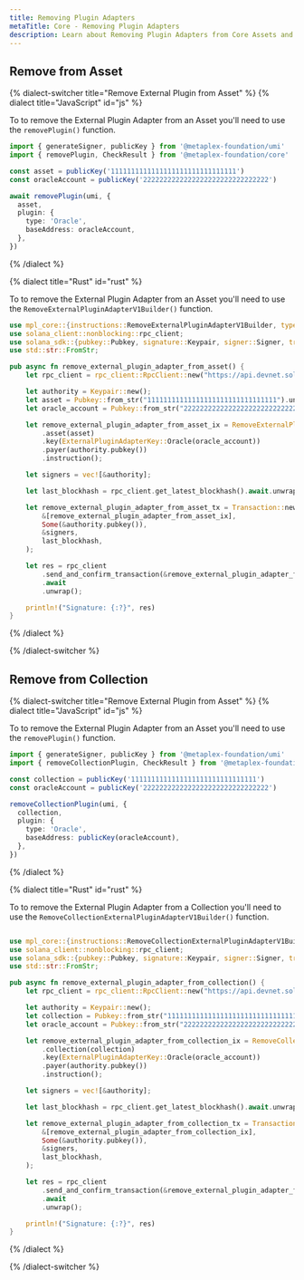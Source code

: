 ```yaml
---
title: Removing Plugin Adapters
metaTitle: Core - Removing Plugin Adapters
description: Learn about Removing Plugin Adapters from Core Assets and Collections.
---
```


## Remove from Asset

{% dialect-switcher title="Remove External Plugin from Asset" %}
{% dialect title="JavaScript" id="js" %}

To to remove the External Plugin Adapter from an Asset you'll need to use the `removePlugin()` function.

```ts
import { generateSigner, publicKey } from '@metaplex-foundation/umi'
import { removePlugin, CheckResult } from '@metaplex-foundation/core'

const asset = publicKey('1111111111111111111111111111111')
const oracleAccount = publicKey('2222222222222222222222222222222')

await removePlugin(umi, {
  asset,
  plugin: {
    type: 'Oracle',
    baseAddress: oracleAccount,
  },
})
```

{% /dialect  %}

{% dialect title="Rust" id="rust" %}

To to remove the External Plugin Adapter from an Asset you'll need to use the `RemoveExternalPluginAdapterV1Builder()` function.

```rust
use mpl_core::{instructions::RemoveExternalPluginAdapterV1Builder, types::ExternalPluginAdapterKey};
use solana_client::nonblocking::rpc_client;
use solana_sdk::{pubkey::Pubkey, signature::Keypair, signer::Signer, transaction::Transaction};
use std::str::FromStr;

pub async fn remove_external_plugin_adapter_from_asset() {
    let rpc_client = rpc_client::RpcClient::new("https://api.devnet.solana.com".to_string());

    let authority = Keypair::new();
    let asset = Pubkey::from_str("11111111111111111111111111111111").unwrap();
    let oracle_account = Pubkey::from_str("22222222222222222222222222222222").unwrap();

    let remove_external_plugin_adapter_from_asset_ix = RemoveExternalPluginAdapterV1Builder::new()
        .asset(asset)
        .key(ExternalPluginAdapterKey::Oracle(oracle_account))
        .payer(authority.pubkey())
        .instruction();

    let signers = vec![&authority];

    let last_blockhash = rpc_client.get_latest_blockhash().await.unwrap();

    let remove_external_plugin_adapter_from_asset_tx = Transaction::new_signed_with_payer(
        &[remove_external_plugin_adapter_from_asset_ix],
        Some(&authority.pubkey()),
        &signers,
        last_blockhash,
    );

    let res = rpc_client
        .send_and_confirm_transaction(&remove_external_plugin_adapter_from_asset_tx)
        .await
        .unwrap();

    println!("Signature: {:?}", res)
}
```

{% /dialect  %}

{% /dialect-switcher %}

## Remove from Collection

{% dialect-switcher title="Remove External Plugin from Asset" %}
{% dialect title="JavaScript" id="js" %}

To to remove the External Plugin Adapter from an Asset you'll need to use the `removePlugin()` function.

```ts
import { generateSigner, publicKey } from '@metaplex-foundation/umi'
import { removeCollectionPlugin, CheckResult } from '@metaplex-foundation/core'

const collection = publicKey('1111111111111111111111111111111')
const oracleAccount = publicKey('2222222222222222222222222222222')

removeCollectionPlugin(umi, {
  collection,
  plugin: {
    type: 'Oracle',
    baseAddress: publicKey(oracleAccount),
  },
})
```

{% /dialect  %}

{% dialect title="Rust" id="rust" %}

To to remove the External Plugin Adapter from a Collection you'll need to use the `RemoveCollectionExternalPluginAdapterV1Builder()` function.

```rust

use mpl_core::{instructions::RemoveCollectionExternalPluginAdapterV1Builder, types::ExternalPluginAdapterKey};
use solana_client::nonblocking::rpc_client;
use solana_sdk::{pubkey::Pubkey, signature::Keypair, signer::Signer, transaction::Transaction};
use std::str::FromStr;

pub async fn remove_external_plugin_adapter_from_collection() {
    let rpc_client = rpc_client::RpcClient::new("https://api.devnet.solana.com".to_string());

    let authority = Keypair::new();
    let collection = Pubkey::from_str("11111111111111111111111111111111").unwrap();
    let oracle_account = Pubkey::from_str("22222222222222222222222222222222").unwrap();

    let remove_external_plugin_adapter_from_collection_ix = RemoveCollectionExternalPluginAdapterV1Builder::new()
        .collection(collection)
        .key(ExternalPluginAdapterKey::Oracle(oracle_account))
        .payer(authority.pubkey())
        .instruction();

    let signers = vec![&authority];

    let last_blockhash = rpc_client.get_latest_blockhash().await.unwrap();

    let remove_external_plugin_adapter_from_collection_tx = Transaction::new_signed_with_payer(
        &[remove_external_plugin_adapter_from_collection_ix],
        Some(&authority.pubkey()),
        &signers,
        last_blockhash,
    );

    let res = rpc_client
        .send_and_confirm_transaction(&remove_external_plugin_adapter_from_collection_tx)
        .await
        .unwrap();

    println!("Signature: {:?}", res)
}

```

{% /dialect  %}

{% /dialect-switcher %}
